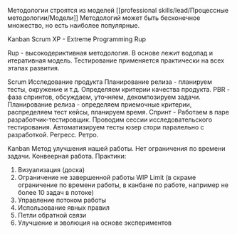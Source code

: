 Методологии строятся из моделей [[professional skills/lead/Процессные методологии/Модели]]
Методологий может быть бесконечное множество, но есть наиболее популярные.

Kanban
Scrum
XP - Extreme Programming
Rup

Rup - высокодериктивная методология.
В основе лежит водопад и итеративная модель.
Тестирование применяется практически на всех этапах развития.

Scrum
Исследование продукта
Планирование релиза - планируем тесты, окружение и т.д. Определяем критерии качества продукта. 
PBR - фаза спринтов, обсуждаем, уточняем, декомпозируем задачи. 
Планирование релиза - определяем приемочные критерии, распределяем тест кейсы, планируем время.
Спринт - Работаем в паре разработчик-тестировщик. Проводим сессии исследовательского тестирования. Автоматизируем тесты юзер стори паралельно с разработкой.
Регресс.
Ретро.


Kanban
Метод улучшения нашей работы.
Нет ограничения по времени задачи.
Конвеерная работа.
Практики:
1. Визуализация (доска)
2. Ограничение не завершенной работы WIP Limit (в скраме ограничение по времени работы, в канбане по работе, например не более 10 задач в потоке)
3. Управление потоком работы
4. Использование явных правил
5. Петли обратной связи
6. Улучшение и эволюция на основе экспериментов


